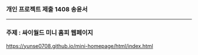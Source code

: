 <h3>개인 프로젝트 제출 1408 송윤서</h3>
<hr>
<h3>주제 : 싸이월드 미니 홈피 웹페이지</h3>

https://yunse0708.github.io/mini-homepage/html/index.html
